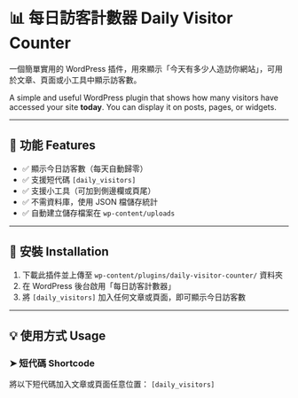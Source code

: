 # 📊 每日訪客計數器 Daily Visitor Counter

一個簡單實用的 WordPress 插件，用來顯示「今天有多少人造訪你網站」，可用於文章、頁面或小工具中顯示訪客數。

A simple and useful WordPress plugin that shows how many visitors have accessed your site **today**. You can display it on posts, pages, or widgets.

---

## 🔧 功能 Features

- ✅ 顯示今日訪客數（每天自動歸零）
- ✅ 支援短代碼 `[daily_visitors]`
- ✅ 支援小工具（可加到側邊欄或頁尾）
- ✅ 不需資料庫，使用 JSON 檔儲存統計
- ✅ 自動建立儲存檔案在 `wp-content/uploads`

---

## 🚀 安裝 Installation

1. 下載此插件並上傳至 `wp-content/plugins/daily-visitor-counter/` 資料夾
2. 在 WordPress 後台啟用「每日訪客計數器」
3. 將 `[daily_visitors]` 加入任何文章或頁面，即可顯示今日訪客數

---

## 💡 使用方式 Usage

### ➤ 短代碼 Shortcode

將以下短代碼加入文章或頁面任意位置：
`[daily_visitors]`
